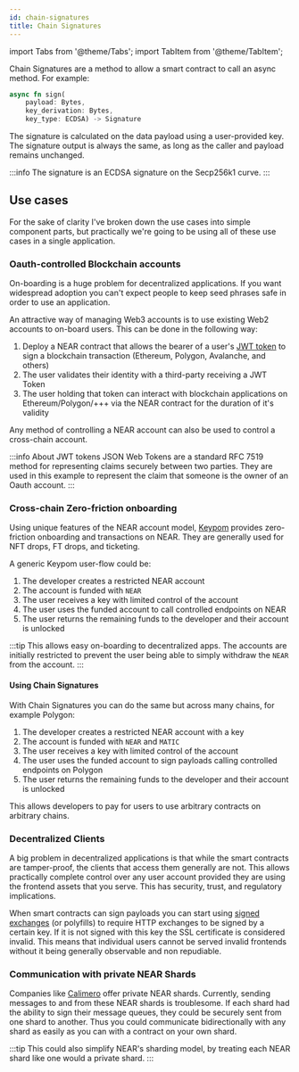 ```yaml
---
id: chain-signatures
title: Chain Signatures
---
```


import Tabs from '@theme/Tabs';
import TabItem from '@theme/TabItem';


Chain Signatures are a method to allow a smart contract to call an async method. For example:

```rust
async fn sign(
    payload: Bytes,
    key_derivation: Bytes,
    key_type: ECDSA) -> Signature
```

The signature is calculated on the data payload using a user-provided key. The signature output is always the same, as long as the caller and payload remains unchanged.

:::info
The signature is an ECDSA signature on the Secp256k1 curve.
:::

## Use cases

For the sake of clarity I've broken down the use cases into simple component parts, but practically we're going to be using all of these use cases in a single application.

### Oauth-controlled Blockchain accounts

On-boarding is a huge problem for decentralized applications. If you want widespread adoption you can't expect people to keep seed phrases safe in order to use an application.

An attractive way of managing Web3 accounts is to use existing Web2 accounts to on-board users. This can be done in the following way:

1. Deploy a NEAR contract that allows the bearer of a user's [JWT token](https://jwt.io/) to sign a blockchain transaction (Ethereum, Polygon, Avalanche, and others)
2. The user validates their identity with a third-party receiving a JWT Token
3. The user holding that token can interact with blockchain applications on Ethereum/Polygon/+++ via the NEAR contract for the duration of it's validity

Any method of controlling a NEAR account can also be used to control a cross-chain account.

:::info About JWT tokens
JSON Web Tokens are a standard RFC 7519 method for representing claims securely between two parties. They are used in this example to represent the claim that someone is the owner of an Oauth account.
:::

### Cross-chain Zero-friction onboarding

Using unique features of the NEAR account model, [Keypom](https://keypom.xyz/) provides zero-friction onboarding and transactions on NEAR. They are generally used for NFT drops, FT drops, and ticketing.

A generic Keypom user-flow could be: 

1. The developer creates a restricted NEAR account
2. The account is funded with `NEAR`
3. The user receives a key with limited control of the account
4. The user uses the funded account to call controlled endpoints on NEAR
5. The user returns the remaining funds to the developer and their account is unlocked

:::tip
This allows easy on-boarding to decentralized apps. The accounts are initially restricted to prevent the user being able to simply withdraw the `NEAR` from the account. 
:::

#### Using Chain Signatures

With Chain Signatures you can do the same but across many chains, for example Polygon:

1. The developer creates a restricted NEAR account with a key
2. The account is funded with `NEAR` and `MATIC`
3. The user receives a key with limited control of the account
4. The user uses the funded account to sign payloads calling controlled endpoints on Polygon
5. The user returns the remaining funds to the developer and their account is unlocked

This allows developers to pay for users to use arbitrary contracts on arbitrary chains.

### Decentralized Clients

A big problem in decentralized applications is that while the smart contracts are tamper-proof, the clients that access them generally are not. This allows practically complete control over any user account provided they are using the frontend assets that you serve. This has security, trust, and regulatory implications.

When smart contracts can sign payloads you can start using [signed exchanges](https://wicg.github.io/webpackage/draft-yasskin-http-origin-signed-responses.html#name-introduction) (or polyfills) to require HTTP exchanges to be signed by a certain key. If it is not signed with this key the SSL certificate is considered invalid. This means that individual users cannot be served invalid frontends without it being generally observable and non repudiable.

### Communication with private NEAR Shards

Companies like [Calimero](https://www.calimero.network/) offer private NEAR shards. Currently, sending messages to and from these NEAR shards is troublesome. If each shard had the ability to sign their message queues, they could be securely sent from one shard to another. Thus you could communicate bidirectionally with any shard as easily as you can with a contract on your own shard.

:::tip
This could also simplify NEAR's sharding model, by treating each NEAR shard like one would a private shard.
:::

<!--
## Future use cases

### Chain decryptable messages [^1]

Certain on chain keys allow the following flow:

1. The sender sends encrypted data onto the chain
2. When a receiver proves they have a right to the data it is re-encrypted with their key
3. The receiver then decrypts the data

This is useful for paid content, whatsapp messages and any private data on chain.

Apart from the obvious this also enables:
- **Secret-bid auctions with MEV protection** Users can submit bids that are encrypted at the end of the auction, the smart contract can decrypt all bids with a single evaluation.
- **Dead man’s switch**. Journalists or whistleblowers can ensure that compromising information in their possession is automatically published if they were to become incapacitated
- **One-time programs** Programs that can be executed only once on a single input, and that don’t leak anything about the program other than the result of the computation


### On Chain Domain Control[^2]

It may be possible to use DNSSEC & email signatures to control the DNS record and the sending of emails from a domain.

There are practical issues

[^1]: This might require BLS signatures and further work [description of one implementation exists here](https://eprint.iacr.org/2023/616.pdf)
[^2]: This is speculative
-->
